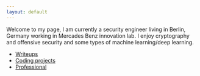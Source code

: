 ```yaml
---
layout: default
---
```

Welcome to my page, I am currently a security engineer living in Berlin, Germany working in Mercades Benz innovation lab. I enjoy cryptography and offensive security and some types of machine learning/deep learning. 

- [Writeups](./writeups.md)
- [Coding projects](./another-page.html)
- [Professional](./Work_projects.html)
